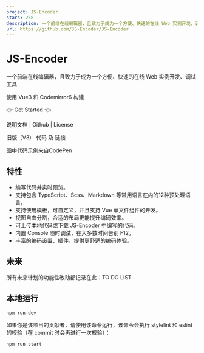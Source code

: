 ```yaml
---
project: JS-Encoder
stars: 258
description: 一个前端在线编辑器，且致力于成为一个方便、快速的在线 Web 实例开发、调试工具。使用 Vue3 和 Codemirror6 构建。
url: https://github.com/JS-Encoder/JS-Encoder
---
```


JS-Encoder
==========

一个前端在线编辑器，且致力于成为一个方便、快速的在线 Web 实例开发、调试工具

使用 Vue3 和 Codemirror6 构建

👉 Get Started 👈

说明文档 | Github | License

旧版（V3） 代码 及 链接

图中代码示例来自CodePen

特性
--

-   编写代码并实时预览。
-   支持包含 TypeScript、Scss、Markdown 等常用语言在内的12种预处理语言。
-   支持使用模板，可自定义，并且支持 Vue 单文件组件的开发。
-   视图自由分割，合适的布局更能提升编码效率。
-   可上传本地代码或下载 JS-Encoder 中编写的代码。
-   内置 Console 随时调试，在大多数时间告别 F12。
-   丰富的编码设置、插件，提供更舒适的编码体验。

未来
--

所有未来计划的功能性改动都记录在此：TO DO LIST

本地运行
----

```
npm run dev
```

如果你是该项目的贡献者，请使用该命令运行，该命令会执行 stylelint 和 eslint 的校验（在 commit 时会再进行一次校验）：

```
npm run start
```

